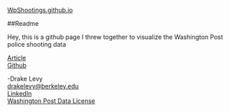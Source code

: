 [WpShootings.github.io](http://WpShootings.github.io)

##Readme

Hey, this is a github page I threw together to visualize the Washington Post police shooting data

[Article](http://www.washingtonpost.com/national/how-the-washington-post-is-examining-police-shootings-in-the-us/2015/06/29/f42c10b2-151b-11e5-9518-f9e0a8959f32_story.html)  
[Github](https://github.com/washingtonpost/data-police-shootings)  

-Drake Levy  
<drakelevy@berkeley.edu>  
[LinkedIn](https://www.linkedin.com/in/drakelevy)  
[Washington Post Data License](https://github.com/washingtonpost/data-police-shootings/blob/master/LICENSE)  
